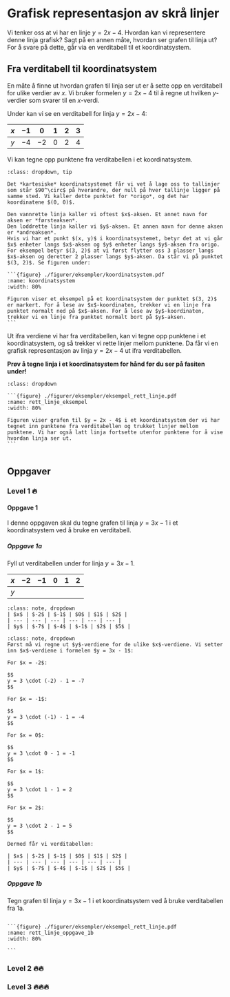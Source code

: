 # Grafisk representasjon av skrå linjer

Vi tenker oss at vi har en linje $y = 2x - 4$. Hvordan kan vi representere denne linja grafisk?
Sagt på en annen måte, hvordan ser grafen til linja ut? For å svare på dette, går via en verditabell til et koordinatsystem.

## Fra verditabell til koordinatsystem

En måte å finne ut hvordan grafen til linja ser ut er å sette opp en verditabell for ulike verdier av $x$. 
Vi bruker formelen $y = 2x - 4$ til å regne ut hvilken $y$-verdier som svarer til en $x$-verdi.

Under kan vi se en verditabell for linja $y = 2x - 4$:

| $x$ | $-1$ | $0$ | $1$ | $2$ | $3$ |
| --- | --- | --- | --- | --- | --- |
| $y$ | $-4$ | $-2$ | $0$ | $2$ | $4$ |

Vi kan tegne opp punktene fra verditabellen i et koordinatsystem. 

````{admonition} Påminnelse: Koordinatsystemet
:class: dropdown, tip

Det *kartesiske* koordinatsystemet får vi vet å lage oss to tallinjer som står $90^\circ$ på hverandre, der null på hver tallinje ligger på samme sted. Vi kaller dette punktet for *origo*, og det har koordinatene $(0, 0)$.

Den vannrette linja kaller vi oftest $x$-aksen. Et annet navn for aksen er *førsteaksen*.
Den loddrette linja kaller vi $y$-aksen. Et annen navn for denne aksen er *andreaksen*. 
Hvis vi har et punkt $(x, y)$ i koordinatsystemet, betyr det at vi går $x$ enheter langs $x$-aksen og $y$ enheter langs $y$-aksen fra origo. For eksempel betyr $(3, 2)$ at vi først flytter oss 3 plasser langs $x$-aksen og deretter 2 plasser langs $y$-aksen. Da står vi på punktet $(3, 2)$. Se figuren under: 

```{figure} ./figurer/eksempler/koordinatsystem.pdf
:name: koordinatsystem
:width: 80%

Figuren viser et eksempel på et koordinatsystem der punktet $(3, 2)$ er markert. For å lese av $x$-koordinaten, trekker vi en linje fra punktet normalt ned på $x$-aksen. For å lese av $y$-koordinaten, trekker vi en linje fra punktet normalt bort på $y$-aksen.
```
````

Ut ifra verdiene vi har fra verditabellen, kan vi tegne opp punktene i et koordinatsystem, og så trekker vi rette linjer mellom punktene. Da får vi en grafisk representasjon av linja $y = 2x - 4$ ut ifra verditabellen.

**Prøv å tegne linja i et koordinatsystem for hånd før du ser på fasiten under!**

````{admonition} Grafisk representasjon av $y = 2x - 4$
:class: dropdown

```{figure} ./figurer/eksempler/eksempel_rett_linje.pdf
:name: rett_linje_eksempel
:width: 80%

Figuren viser grafen til $y = 2x - 4$ i et koordinatsystem der vi har tegnet inn punktene fra verditabellen og trukket linjer mellom punktene. Vi har også latt linja fortsette utenfor punktene for å vise hvordan linja ser ut.
```


````




## Oppgaver

### Level 1 🔥

#### Oppgave 1

I denne oppgaven skal du tegne grafen til linja $y = 3x - 1$ i et koordinatsystem ved å bruke en verditabell.

##### Oppgave 1a
Fyll ut verditabellen under for linja $y = 3x - 1$. 

| $x$ | $-2$ | $-1$ | $0$ | $1$ | $2$ |
| --- | --- | --- | --- | --- | --- |
| $y$ |  |  |  |  |  |

```{admonition} Fasit
:class: note, dropdown
| $x$ | $-2$ | $-1$ | $0$ | $1$ | $2$ |
| --- | --- | --- | --- | --- | --- |
| $y$ | $-7$ | $-4$ | $-1$ | $2$ | $5$ |
```

```{admonition} Løsning
:class: note, dropdown
Først må vi regne ut $y$-verdiene for de ulike $x$-verdiene. Vi setter inn $x$-verdiene i formelen $y = 3x - 1$:

For $x = -2$:

$$
y = 3 \cdot (-2) - 1 = -7
$$

For $x = -1$:

$$
y = 3 \cdot (-1) - 1 = -4
$$

For $x = 0$:

$$
y = 3 \cdot 0 - 1 = -1
$$

For $x = 1$:

$$
y = 3 \cdot 1 - 1 = 2
$$

For $x = 2$:

$$
y = 3 \cdot 2 - 1 = 5
$$

Dermed får vi verditabellen:

| $x$ | $-2$ | $-1$ | $0$ | $1$ | $2$ |
| --- | --- | --- | --- | --- | --- |
| $y$ | $-7$ | $-4$ | $-1$ | $2$ | $5$ |
```

##### Oppgave 1b
Tegn grafen til linja $y = 3x - 1$ i et koordinatsystem ved å bruke verditabellen fra 1a.

````{admonition} Fasit

```{figure} ./figurer/eksempler/eksempel_rett_linje.pdf
:name: rett_linje_oppgave_1b
:width: 80%

```

````

### Level 2 🔥🔥

### Level 3 🔥🔥🔥